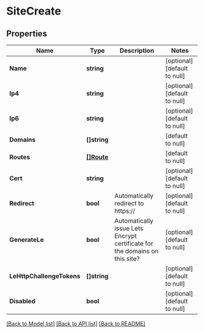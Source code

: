 # SiteCreate

## Properties
Name | Type | Description | Notes
------------ | ------------- | ------------- | -------------
**Name** | **string** |  | [optional] [default to null]
**Ip4** | **string** |  | [optional] [default to null]
**Ip6** | **string** |  | [optional] [default to null]
**Domains** | **[]string** |  | [default to null]
**Routes** | [**[]Route**](Route.md) |  | [default to null]
**Cert** | **string** |  | [optional] [default to null]
**Redirect** | **bool** | Automatically redirect to https:// | [optional] [default to null]
**GenerateLe** | **bool** | Automatically issue Lets Encrypt certificate for the domains on this site? | [optional] [default to null]
**LeHttpChallengeTokens** | **[]string** |  | [optional] [default to null]
**Disabled** | **bool** |  | [optional] [default to null]

[[Back to Model list]](../README.md#documentation-for-models) [[Back to API list]](../README.md#documentation-for-api-endpoints) [[Back to README]](../README.md)

